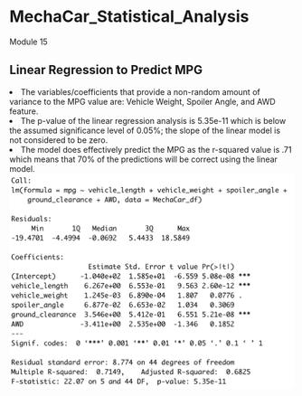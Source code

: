 # MechaCar_Statistical_Analysis
Module 15

## Linear Regression to Predict MPG

<li> The variables/coefficients that provide a non-random amount of variance to the MPG value are: Vehicle Weight, Spoiler Angle, and AWD feature. </li>
<li> The p-value of the linear regression analysis is 5.35e-11 which is below the assumed significance level of 0.05%; the slope of the linear model is not considered to be zero. </li>
<li> The model does effectively predict the MPG as the r-squared value is .71 which means that 70% of the predictions will be correct using the linear model. </li>

<img src="Images/Summary.png" alt="MPG LM Summary">
